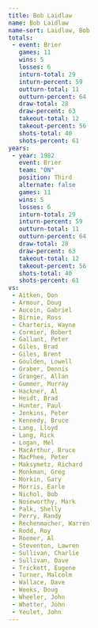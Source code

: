 ```yaml
---
title: Bob Laidlaw
name: Bob Laidlaw
name-sort: Laidlaw, Bob
totals:
 - event: Brier
   games: 11
   wins: 5
   losses: 6
   inturn-total: 29
   inturn-percent: 59
   outturn-total: 11
   outturn-percent: 64
   draw-total: 28
   draw-percent: 63
   takeout-total: 12
   takeout-percent: 56
   shots-total: 40
   shots-percent: 61
years:
 - year: 1982
   event: Brier
   team: "ON"
   position: Third
   alternate: false
   games: 11
   wins: 5
   losses: 6
   inturn-total: 29
   inturn-percent: 59
   outturn-total: 11
   outturn-percent: 64
   draw-total: 28
   draw-percent: 63
   takeout-total: 12
   takeout-percent: 56
   shots-total: 40
   shots-percent: 61
vs:
 - Aitken, Don
 - Armour, Doug
 - Aucoin, Gabriel
 - Birnie, Ross
 - Charteris, Wayne
 - Cormier, Robert
 - Gallant, Peter
 - Giles, Brad
 - Giles, Brent
 - Goulden, Lowell
 - Graber, Dennis
 - Granger, Allan
 - Gummer, Murray
 - Hackner, Al
 - Heidt, Brad
 - Hunter, Paul
 - Jenkins, Peter
 - Kennedy, Bruce
 - Lang, Lloyd
 - Lang, Rick
 - Logan, Mel
 - MacArthur, Bruce
 - MacPhee, Peter
 - Maksymetz, Richard
 - Monkman, Greg
 - Morkin, Gary
 - Morris, Earle
 - Nichol, Bob
 - Noseworthy, Mark
 - Palk, Shelly
 - Perry, Randy
 - Rechenmacher, Warren
 - Rodd, Roy
 - Roemer, Al
 - Steventon, Lawren
 - Sullivan, Charlie
 - Sullivan, Dave
 - Trickett, Eugene
 - Turner, Malcolm
 - Wallace, Dave
 - Weeks, Doug
 - Wheeler, John
 - Whetter, John
 - Yeulet, John
---
```

